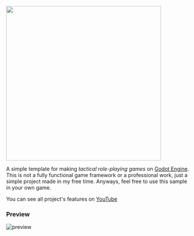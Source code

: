 <img src="https://i.imgur.com/INmeIcf.png" width="420">
 
A simple template for making <i>tactical role-playing games</i> on [Godot Engine](https://godotengine.org/).
This is not a fully functional game framework or a professional work, just a simple project made in my free time. 
Anyways, feel free to use this sample in your own game. 

You can see all project's features on [YouTube](https://www.youtube.com/watch?v=j0ov4zGUp68)

### Preview
![preview](https://i.ibb.co/MNznGYX/preview-trpg-godot.png)
